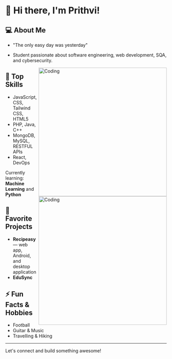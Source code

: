 # 👋 Hi there, I'm Prithvi!

## 💻 About Me
- "The only easy day was yesterday"
- Student passionate about software engineering, web development, SQA, and cybersecurity.

  <img align="right" alt="Coding" width="400" src="https://media0.giphy.com/media/v1.Y2lkPTc5MGI3NjExbDFoYnR2djdrcmI1aHR3NHQ1Y2t1Mml2amdsMjFhaWU5MGNkdzBpciZlcD12MV9pbnRlcm5hbF9naWZfYnlfaWQmY3Q9Zw/VbnUQpnihPSIgIXuZv/giphy.gif">
  <img align="right" alt="Coding" width="400" src="https://cdn.dribbble.com/users/1162077/screenshots/3848914/programmer.gif">

## 🚀 Top Skills
- JavaScript, CSS, Tailwind CSS, HTML5
- PHP, Java, C++
- MongoDB, MySQL, RESTFUL APIs
- React, DevOps

Currently learning: **Machine Learning** and **Python**

## 🌟 Favorite Projects
- **Recipeasy** — web app, Android, and desktop application
- **EduSync**

## ⚡ Fun Facts & Hobbies
- Football
- Guitar & Music
- Travelling & Hiking

---

Let's connect and build something awesome!

